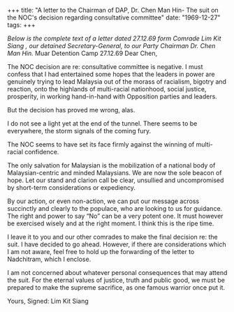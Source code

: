 +++ 
title: "A letter to the Chairman of DAP, Dr. Chen Man Hin- The suit on the NOC's decision regarding consultative committee"
date: "1969-12-27"
tags:
+++

_Below is the complete text of a letter dated 27.12.69 form Comrade Lim Kit Siang , our detained Secretary-General, to our Party Chairman Dr. Chen Man Hin._
Muar Detention Camp
27.12.69
Dear Chen,
	
The NOC decision are re: consultative committee is negative. I must confess that I had entertained some hopes that the leaders in power are genuinely trying to lead Malaysia out of the morass of racialism, bigotry and reaction, onto the highlands of multi-racial nationhood, social justice, prosperity, in working hand-in-hand with Opposition parties and leaders.
	
But the decision has proved me wrong, alas.</u>
	
I do not see a light yet at the end of the tunnel. There seems to be everywhere, the storm signals of the coming fury.
	
The NOC seems to have set its face firmly against the winning of multi-racial confidence.
	
The only salvation for Malaysian is the mobilization of a national body of Malaysian-centric and minded Malaysians. We are now the sole beacon of hope. Let our stand and clarion call be clear, unsullied and uncompromised by short-term considerations or expediency.
	
By our action, or even non-action, we can put our message across succinctly and clearly to the populace, who are looking to us for guidance. The right and power to say “No” can be a very potent one. It must however be exercised wisely and at the right moment. I think this is the ripe time.
	
I leave it to you and our other comrades to make the final decision re: the suit. I have decided to go ahead. However, if there are considerations which I am not aware, feel free to hold up the forwarding of the letter to Nadchitram, which I enclose.
	
I am not concerned about whatever personal consequences that may attend the suit. For the eternal values of justice, truth and public good, we must be prepared to make the supreme sacrifice, as one famous warrior once put it.

Yours,
Signed: Lim Kit Siang 
